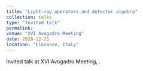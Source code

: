```yaml
---
title: "Light-ray operators and detector algebra"
collection: talks
type: "Invited talk"
permalink: 
venue: "XVI Avogadro Meeting"
date: 2020-12-21
location: "Florence, Italy"
---
```

Invited talk at XVI Avogadro Meeting, .